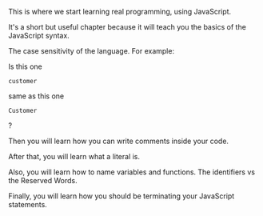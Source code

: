 This is where we start learning real programming, using JavaScript.

It's a short but useful chapter because it will teach you the basics of the
JavaScript syntax.

The case sensitivity of the language. For example:

Is this one
```
customer
```
same as this one
```
Customer
```
?

Then you will learn how you can write comments inside your code.

After that, you will learn what a literal is.

Also, you will learn how to name variables and functions. The identifiers vs
the Reserved Words.

Finally, you will learn how you should be terminating your JavaScript statements.
